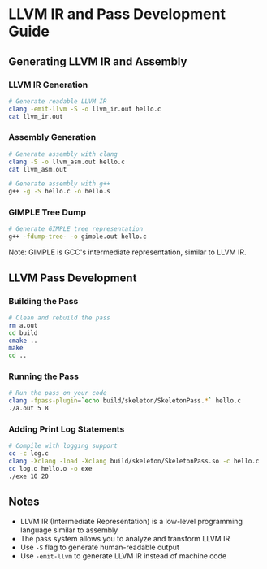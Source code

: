 # LLVM IR and Pass Development Guide

## Generating LLVM IR and Assembly

### LLVM IR Generation
```bash
# Generate readable LLVM IR
clang -emit-llvm -S -o llvm_ir.out hello.c
cat llvm_ir.out
```

### Assembly Generation
```bash
# Generate assembly with clang
clang -S -o llvm_asm.out hello.c
cat llvm_asm.out

# Generate assembly with g++
g++ -g -S hello.c -o hello.s
```

### GIMPLE Tree Dump
```bash
# Generate GIMPLE tree representation
g++ -fdump-tree- -o gimple.out hello.c
```
Note: GIMPLE is GCC's intermediate representation, similar to LLVM IR.

## LLVM Pass Development

### Building the Pass
```bash
# Clean and rebuild the pass
rm a.out
cd build
cmake ..
make
cd ..
```

### Running the Pass
```bash
# Run the pass on your code
clang -fpass-plugin=`echo build/skeleton/SkeletonPass.*` hello.c
./a.out 5 8
```

### Adding Print Log Statements
```bash
# Compile with logging support
cc -c log.c
clang -Xclang -load -Xclang build/skeleton/SkeletonPass.so -c hello.c
cc log.o hello.o -o exe
./exe 10 20
```

## Notes
- LLVM IR (Intermediate Representation) is a low-level programming language similar to assembly
- The pass system allows you to analyze and transform LLVM IR
- Use `-S` flag to generate human-readable output
- Use `-emit-llvm` to generate LLVM IR instead of machine code






